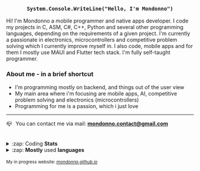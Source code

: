 <link rel="stylesheet" href="https://raw.githubusercontent.com/Mondonno/Mondonno/master/mondonno-readme.css">

<h3 align="center"><code>System.Console.WriteLine("Hello, I'm Mondonno")</code></h3>
<p align="left">Hi! I'm Mondonno a mobile programmer and native apps developer. I code my projects in C, ASM, C#, C++, Python and several other programming languages, depending on the requirements of a given project. I'm currently a passionate in electronics, microcontrollers and competitive problem solving which I currently improve myself in. I also code, mobile apps and for them I mostly use MAUI and Flutter tech stack. I'm fully self-taught programmer.</p>

### About me - in a brief shortcut
<ul>
  <li> I'm programming mostly on backend, and things out of the user view</li> 
  <li> My main area where i'm focusing are mobile apps, AI, competitive problem solving and electronics (microcontrollers) </li>
  <li> Programming for me is a passion, which i just love </li>
</ul>
  
------

📪⠀You can contact me via mail: <b>mondonno.contact@gmail.com</b></li>

<br>
<details>
  <summary>:zap: Coding <b>Stats</b></summary>
  <br>
  <p algin="center">
<!--   💻⠀I'm mostly <b>programming</b> in: -->
  <p id="langs">
    <img width="45" height="50" src="https://media.discordapp.net/attachments/832581771904286732/836614406342705194/csharpLOGOv2.png">
    <img src="https://logodix.com/logo/640491.png" alt="c" width="40" height="40"/> <img src="https://upload.wikimedia.org/wikipedia/commons/thumb/1/18/ISO_C%2B%2B_Logo.svg/1200px-ISO_C%2B%2B_Logo.svg.png" alt="cplusplus" width="35" height="40"/>
    <img src="https://upload.wikimedia.org/wikipedia/commons/thumb/9/99/Unofficial_JavaScript_logo_2.svg/1200px-Unofficial_JavaScript_logo_2.svg.png" alt="javascript" width="40" height="40"/>
    <img src="https://cdn.discordapp.com/attachments/757922151524335626/798350013109370911/ts-logo-256.png" alt="typescript" width="40" height="40"/>
    <img src="https://developer.apple.com/swift/images/swift-og.png" alt="swift" width="40" height="40" style="border-radius: 10px;">
    <img src="https://seeklogo.com/images/P/python-logo-A32636CAA3-seeklogo.com.png" alt="python" width="40" height="40"/>
    <img src="https://www.scottbrady91.com/img/logos/dart.svg" alt="dart" width="40" height="40">
  </p>
</p>
  
  <img align="center" src="https://github-readme-stats.vercel.app/api?username=Mondonno&&show_icons=true&theme=dark&hide_border=true">
  <p> <sup><i> Not including Private Repositories</i></sup> </p>
</details>

<details>
  <summary>:zap: <b>Mostly</b> used <b>languages</b></summary>
  <br>
  <img align="center" src="https://github-readme-stats.vercel.app/api/top-langs/?username=Mondonno&layout=compact&theme=dark&hide_border=true">
  <p> <sup><i> Not including Private Repositories</i></sup> </p>
</details>
  <br>
<sup>My in progress website: <i><a href="https://mondonno.github.io" target="_blank">mondonno.github.io</a></i></sup>
